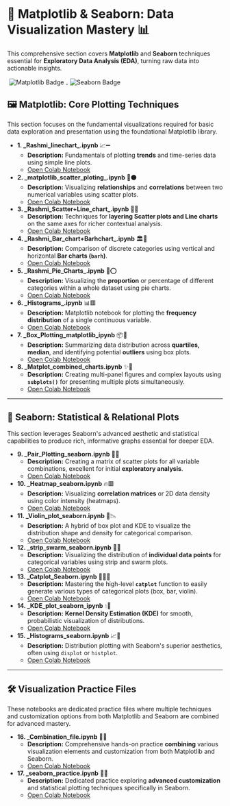 # 🎨 Matplotlib & Seaborn: Data Visualization Mastery 📊

This comprehensive section covers **Matplotlib** and **Seaborn** techniques essential for **Exploratory Data Analysis (EDA)**, turning raw data into actionable insights.

<a href="https://matplotlib.org/" title="Go to Matplotlib website">
                    <img src="https://img.shields.io/badge/Matplotlib-000000?style=for-the-badge&logo=matplotlib&logoColor=white" alt="Matplotlib Badge" style="vertical-align: middle; display: inline-block; margin: 0 5px;"> 
                </a>
                
<a href="https://seaborn.pydata.org/" title="Go to Seaborn website">
                    <img src="https://img.shields.io/badge/Seaborn-3E7E9E?style=for-the-badge&logo=seaborn&logoColor=white" alt="Seaborn Badge" style="vertical-align: middle; display: inline-block; margin: 0 5px;"> 
                </a>


## 🖼️ Matplotlib: Core Plotting Techniques

This section focuses on the fundamental visualizations required for basic data exploration and presentation using the foundational Matplotlib library.

* **1. \_Rashmi\_linechart\_.ipynb** 📈➖
    * **Description:** Fundamentals of plotting **trends** and time-series data using simple line plots.
    * [Open Colab Notebook](https://colab.research.google.com/drive/1bM28e0zWXgsfJJyZ428bAEARsF9Gy8Rq?usp=sharing)
* **2. \_matplotlib\_scatter\_ploting\_.ipynb** 🦠⚫
    * **Description:** Visualizing **relationships** and **correlations** between two numerical variables using scatter plots.
    * [Open Colab Notebook](https://colab.research.google.com/drive/15wlzi9lIm7n5LlWFgzJ-ELVrH8Asf-rp?usp=sharing)
* **3. \_Rashmi\_Scatter+Line\_chart\_.ipynb** 🧩➕
    * **Description:** Techniques for **layering Scatter plots and Line charts** on the same axes for richer contextual analysis.
    * [Open Colab Notebook](https://colab.research.google.com/drive/1DpEgD-0YIrwGOb5DHygTRPzdJthWjikH?usp=sharing)
* **4. \_Rashmi\_Bar\_chart+Barhchart\_.ipynb** 🏛️🧱
    * **Description:** Comparison of discrete categories using vertical and horizontal **Bar charts (`barh`)**.
    * [Open Colab Notebook](https://colab.research.google.com/drive/1Fhpxj1chbr9mgr1WJuJLkb_l8PANBPwI?usp=sharing)
* **5. \_Rashmi\_Pie\_Charts\_.ipynb** 🍕⭕
    * **Description:** Visualizing the **proportion** or percentage of different categories within a whole dataset using pie charts.
    * [Open Colab Notebook](https://colab.research.google.com/drive/1BOgbpbxvJcSaeoljpD4QX4uerWgj-Ani?usp=sharing)
* **6. \_Histograms\_.ipynb** 📊🟥
    * **Description:** Matplotlib notebook for plotting the **frequency distribution** of a single continuous variable.
    * [Open Colab Notebook](https://colab.research.google.com/drive/1VrnjesBAWH_BSx72HLviT7yCVyARw5uR?usp=sharing)
* **7. \_Box\_Plotting\_matplotlib\_ipynb** 📦🔲
    * **Description:** Summarizing data distribution across **quartiles, median**, and identifying potential **outliers** using box plots.
    * [Open Colab Notebook](https://colab.research.google.com/drive/1rv8yEzUQmWZb5edrHO4psoH852PhaBb8?usp=sharing)
* **8. \_Matplot\_combined\_charts.ipynb** ✨🔗
    * **Description:** Creating multi-panel figures and complex layouts using **`subplots()`** for presenting multiple plots simultaneously.
    * [Open Colab Notebook](https://colab.research.google.com/drive/1RGam79WUu0cjqmgjoJP4E2KIg3E0vDXA?usp=sharing)

***

## 🐬 Seaborn: Statistical & Relational Plots

This section leverages Seaborn's advanced aesthetic and statistical capabilities to produce rich, informative graphs essential for deeper EDA.

* **9. \_Pair\_Plotting\_seaborn.ipynb** 🤝🔗
    * **Description:** Creating a matrix of scatter plots for all variable combinations, excellent for initial **exploratory analysis**.
    * [Open Colab Notebook](https://colab.research.google.com/drive/1Q4Pft0xMsdg00wa64jHvP4atF4n8FUI1?usp=sharing)
* **10. \_Heatmap\_seaborn.ipynb** 🔥🟥
    * **Description:** Visualizing **correlation matrices** or 2D data density using color intensity (heatmaps).
    * [Open Colab Notebook](https://colab.research.google.com/drive/1Hg3M4LSDKBzhPTvVFKYEksrH4j3kC9NY?usp=sharing)
* **11. \_Violin\_plot\_seaborn.ipynb** 🎻📉
    * **Description:** A hybrid of box plot and KDE to visualize the distribution shape and density for categorical comparison.
    * [Open Colab Notebook](https://colab.research.google.com/drive/1fxGBC-VDXUPHl6peUGKLns-HnXnNslIZ?usp=sharing)
* **12. \_strip\_swarm\_seaborn.ipynb** 📌🐝
    * **Description:** Visualizing the distribution of **individual data points** for categorical variables using strip and swarm plots.
    * [Open Colab Notebook](https://colab.research.google.com/drive/1eCZdfCJXfS7-PblnzYtZ2Mc7dXf-hTTl?usp=sharing)
* **13. \_Catplot\_Seaborn.ipynb** 🐱‍💻🎨
    * **Description:** Mastering the high-level **`catplot`** function to easily generate various types of categorical plots (box, bar, violin).
    * [Open Colab Notebook](https://colab.research.google.com/drive/1TvNVXNTIiVdtypAnTzympLjFG-3XyQY3?usp=sharing)
* **14. \_KDE\_plot\_seaborn\_ipynb** 💧🌊
    * **Description:** **Kernel Density Estimation (KDE)** for smooth, probabilistic visualization of distributions.
    * [Open Colab Notebook](https://colab.research.google.com/drive/1Fwu9geKVg-NwLQ44t-4f_vsW6KpjgXtt?usp=sharing)
* **15. \_Histograms\_seaborn.ipynb** 📈🔵
    * **Description:** Distribution plotting with Seaborn's superior aesthetics, often using `displot` or `histplot`.
    * [Open Colab Notebook](https://colab.research.google.com/drive/112mNZ5BZ-YO_HiD_TZt8-IwebFn67CVL?usp=sharing)

***

## 🛠️ Visualization Practice Files

These notebooks are dedicated practice files where multiple techniques and customization options from both Matplotlib and Seaborn are combined for advanced mastery.

* **16. \_Combination\_file.ipynb** 🧪💡
    * **Description:** Comprehensive hands-on practice **combining** various visualization elements and customization from both Matplotlib and Seaborn.
    * [Open Colab Notebook](https://colab.research.google.com/drive/1KiyO4abl21Na6ePndITd5iAcpkJVA_SW?usp=sharing)
* **17. \_seaborn\_practice.ipynb** 🎯🐬
    * **Description:** Dedicated practice exploring **advanced customization** and statistical plotting techniques specifically in Seaborn.
    * [Open Colab Notebook](https://colab.research.google.com/drive/1-akw3F2vvRgyV2uNJ64WYWOYYKcklSXx?usp=sharing)
